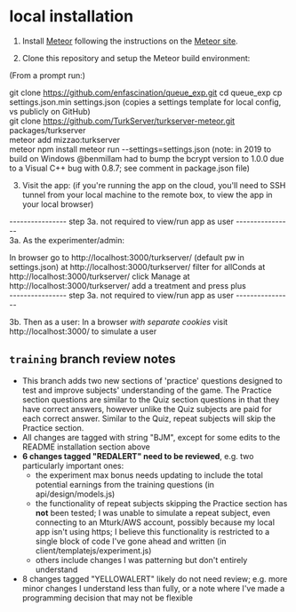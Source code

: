 
# local installation

1. Install [Meteor](https://guide.meteor.com/) following the instructions on the [Meteor site](https://www.meteor.com/install).

2. Clone this repository and setup the Meteor build environment:

(From a prompt run:)

git clone https://github.com/enfascination/queue_exp.git
cd queue_exp
cp settings.json.min settings.json (copies a settings template for local config, vs publicly on GitHub)  
git clone https://github.com/TurkServer/turkserver-meteor.git packages/turkserver  
meteor add mizzao:turkserver  
meteor npm install
meteor run --settings=settings.json
(note: in 2019 to build on Windows @benmillam had to bump the bcrypt version to 1.0.0 due to a Visual C++ bug with 0.8.7; see comment in package.json file)

3. Visit the app:
(if you're running the app on the cloud, you'll need to SSH tunnel from your local machine to the remote box, to view the app in your local browser)

---------------- step 3a. not required to view/run app as user ----------------  
3a. As the experimenter/admin:

In browser go to http://localhost:3000/turkserver/ 
(default pw in settings.json)
at http://localhost:3000/turkserver/ filter for allConds
at http://localhost:3000/turkserver/ click Manage
at http://localhost:3000/turkserver/ add a treatment and press plus  
---------------- step 3a. not required to view/run app as user ----------------

3b. Then as a user:
In a browser *with separate cookies* visit http://localhost:3000/ to simulate a user

## `training` branch review notes
- This branch adds two new sections of 'practice' questions designed to test and improve subjects' understanding of the game. The Practice section questions are similar to the Quiz section questions in that they have correct answers, however unlike the Quiz subjects are paid for each correct answer.  Similar to the Quiz, repeat subjects will skip the Practice section.
- All changes are tagged with string "BJM", except for some edits to the README installation section above
- **6 changes tagged "REDALERT" need to be reviewed**, e.g. two particularly important ones:
	- the experiment max bonus needs updating to include the total potential earnings from the training questions (in api/design/models.js)
	- the functionality of repeat subjects skipping the Practice section has **not** been tested; I was unable to simulate a repeat subject, even connecting to an Mturk/AWS account, possibly because my local app isn't using https; I believe this functionality is  restricted to a single block of code I've gone ahead and written (in client/templatejs/experiment.js)
	- others include changes I was patterning but don't entirely understand
- 8 changes tagged "YELLOWALERT" likely do not need review; e.g. more minor changes I understand less than fully, or a note where I've made a programming decision that may not be flexible


